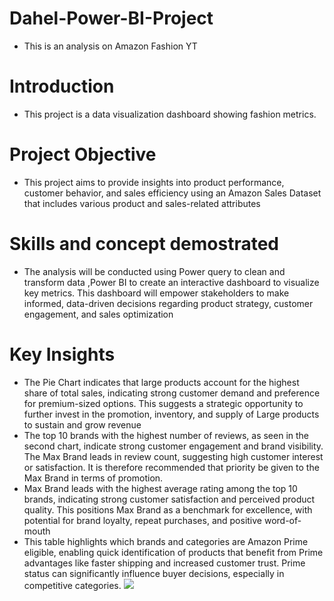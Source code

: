 # Dahel-Power-BI-Project
- This is an analysis on Amazon Fashion YT
# Introduction
- This project is a data visualization dashboard showing fashion metrics.
# Project Objective
- This project aims to provide insights into product performance, customer behavior, and sales efficiency using an Amazon Sales Dataset that includes various product and sales-related attributes
# Skills and concept demostrated 
- The analysis will be conducted using Power query to clean and transform data ,Power BI to create an interactive dashboard to visualize key metrics. This dashboard will empower stakeholders to make informed, data-driven decisions regarding product strategy, customer engagement, and sales optimization
# Key Insights
- The Pie Chart indicates that large products account for the highest share of total sales, indicating strong customer demand and preference for premium-sized options. This suggests a strategic opportunity to further invest in the promotion, inventory, and supply of Large products to sustain and grow revenue
- The top 10 brands with the highest number of reviews, as seen in the second chart, indicate strong customer engagement and brand visibility. The  Max  Brand leads in review count, suggesting high customer interest or satisfaction. It is therefore recommended that priority be given to the Max Brand in terms of promotion.
- Max Brand leads with the highest average rating among the top 10 brands, indicating strong customer satisfaction and perceived product quality. This positions Max Brand as a benchmark for excellence, with potential for brand loyalty, repeat purchases, and positive word-of-mouth
- This table highlights which brands and categories are Amazon Prime eligible, enabling quick identification of products that benefit from Prime advantages like faster shipping and increased customer trust. Prime status can significantly influence buyer decisions, especially in competitive categories.
![](AFDashboard1)



